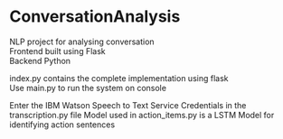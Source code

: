 # ConversationAnalysis
NLP project for analysing conversation   
Frontend built using Flask  
Backend Python  

index.py contains the complete implementation using flask  
Use main.py to run the system on console  

Enter the IBM Watson Speech to Text Service Credentials in the transcription.py file
Model used in action_items.py is a LSTM Model for identifying action sentences
